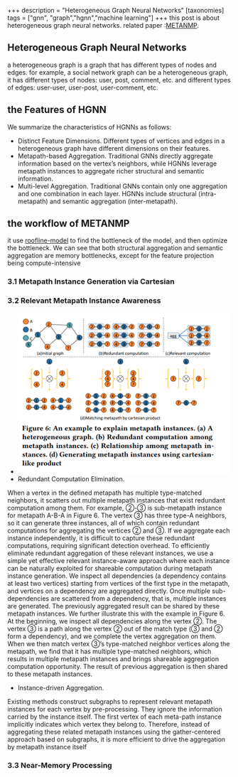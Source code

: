 +++
description = "Heterogeneous Graph Neural Networks"
[taxonomies]
tags = ["gnn", "graph","hgnn","machine learning"]
+++
this post is about heterogeneous graph neural networks. related paper :[METANMP](/pdf/METANMP.pdf).
## Heterogeneous Graph Neural Networks
a heterogeneous graph is a graph that has different types of nodes and edges. for example, a social network graph can be a heterogeneous graph, it has different types of nodes: user, post, comment, etc. and different types of edges: user-user, user-post, user-comment, etc.
## the Features of HGNN
We summarize the characteristics of HGNNs as follows:
- Distinct Feature Dimensions. Different types of vertices and
edges in a heterogeneous graph have different dimensions
on their features.
- Metapath-based Aggregation. Traditional GNNs directly aggregate information based on the vertex’s neighbors, while
HGNNs leverage metapath instances to aggregate richer
structural and semantic information.
- Multi-level Aggregation. Traditional GNNs contain only one
aggregation and one combination in each layer. HGNNs
include structural (intra-metapath) and semantic aggregation
(inter-metapath).

## the workflow of METANMP
it use [roofline-model](@/posts/research/2023-06-07-roofline_model.md) to find the bottleneck of the model, and then optimize the bottleneck. We can see that both structural aggregation and semantic aggregation are memory bottlenecks, except for the feature projection being compute-intensive

### 3.1 Metapath Instance Generation via Cartesian
### 3.2 Relevant Metapath Instance Awareness
- ![reuse](/img/reuse.png)
- Redundant Computation Elimination. 

When a vertex in the
defined metapath has multiple type-matched neighbors, it scatters
out multiple metapath instances that exist redundant computation
among them. For example, ②-③ is sub-metapath instance for metapath A-B-A in Figure 6. The vertex ③ has three type-A neighbors,
so it can generate three instances, all of which contain redundant
computations for aggregating the vertices ② and ③. If we aggregate each instance independently, it is difficult to capture these
redundant computations, requiring significant detection overhead.
To efficiently eliminate redundant aggregation of these relevant
instances, we use a simple yet effective relevant instance-aware approach where each instance can be naturally exploited for shareable
computation during metapath instance generation. We inspect all
dependencies (a dependency contains at least two vertices) starting
from vertices of the first type in the metapath, and vertices on a dependency are aggregated directly. Once multiple sub-dependencies
are scattered from a dependency, that is, multiple instances are
generated. The previously aggregated result can be shared by these
metapath instances. We further illustrate this with the example
in Figure 6. At the beginning, we inspect all dependencies along
the vertex ②. The vertex ③ is a path along the vertex ② out of
the match type (③ and ② form a dependency), and we complete
the vertex aggregation on them. When we then match vertex ③’s
type-matched neighbor vertices along the metapath, we find that
it has multiple type-matched neighbors, which results in multiple
metapath instances and brings shareable aggregation computation
opportunity. The result of previous aggregation is then shared to
these metapath instances.
- Instance-driven Aggregation.

 Existing methods construct subgraphs to represent relevant metapath instances for each vertex
by pre-processing. They ignore the information carried by the instance itself. The first vertex of each meta-path instance implicitly
indicates which vertex they belong to. Therefore, instead of aggregating these related metapath instances using the gather-centered
approach based on subgraphs, it is more efficient to drive the aggregation by metapath instance itself
### 3.3 Near-Memory Processing